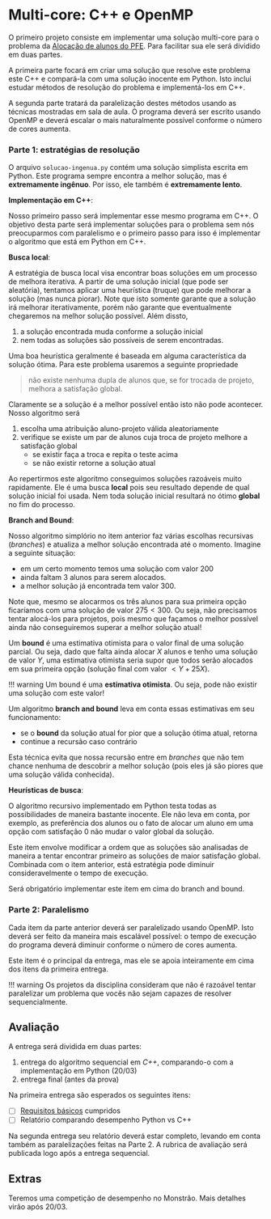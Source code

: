 # Multi-core: C++ e OpenMP

O primeiro projeto consiste em implementar uma solução multi-core para o problema da [Alocação de alunos do PFE](projeto-pfe.md). Para facilitar sua ele será dividido em duas partes. 

A primeira parte focará em criar uma solução que resolve este problema este C++ e compará-la com uma solução inocente em Python. Isto inclui estudar métodos de resolução do problema e implementá-los em C++. 

A segunda parte tratará da paralelização destes métodos usando as técnicas mostradas em sala de aula. O programa deverá ser escrito usando OpenMP e deverá escalar o mais naturalmente possível conforme o número de cores aumenta.

### Parte 1: estratégias de resolução

O arquivo `solucao-ingenua.py` contém uma solução simplista escrita em Python. Este programa sempre encontra a melhor solução, mas é **extremamente ingênuo**. Por isso, ele também é **extremamente lento**. 

**Implementação em C++**: 

Nosso primeiro passo será implementar esse mesmo programa em C++. O objetivo desta parte será implementar soluções para o problema sem nós preocuparmos com paralelismo e o primeiro passo para isso é implementar o algoritmo que está em Python em C++.

**Busca local**:

A estratégia de busca local visa encontrar boas soluções em um processo de melhora iterativa. A partir de uma solução inicial (que pode ser aleatória), tentamos aplicar uma heurística (truque) que pode melhorar a solução (mas nunca piorar). Note que isto somente garante que a solução irá melhorar iterativamente, porém não garante que eventualmente chegaremos na melhor solução possível. Além dissto,

1. a solução encontrada muda conforme a solução inicial
1. nem todas as soluções são possíveis de serem encontradas. 

Uma boa heurística geralmente é baseada em alguma característica da solução ótima. Para este problema usaremos a seguinte propriedade

> não existe nenhuma dupla de alunos que, se for trocada de projeto, melhora a satisfação global.

Claramente se a solução é a melhor possível então isto não pode acontecer. Nosso algoritmo será

1. escolha uma atribuição aluno-projeto válida aleatoriamente
1. verifique se existe um par de alunos cuja troca de projeto melhore a satisfação global
    * se existir faça a troca e repita o teste acima
    * se não existir retorne a solução atual

Ao repertirmos este algoritmo conseguimos soluções razoáveis muito rapidamente. Ele é uma busca **local** pois seu resultado depende de qual solução inicial foi usada. Nem toda solução inicial resultará no ótimo **global** no fim do processo.  

**Branch and Bound**:

Nosso algoritmo simplório no item anterior faz várias escolhas recursivas (*branches*) e atualiza a melhor solução encontrada até o momento. Imagine a seguinte situação: 

* em um certo momento temos uma solução  com valor $200$
* ainda faltam 3 alunos para serem alocados. 
* a melhor solução já encontrada tem valor $300$.

Note que, mesmo se alocarmos os três alunos para sua primeira opção ficaríamos com uma solução de valor $275 < 300$. Ou seja, não precisamos tentar alocá-los para projetos, pois mesmo que façamos o melhor possível ainda não conseguiremos superar a melhor solução atual!

Um **bound** é uma estimativa otimista para o valor final de uma solução parcial. Ou seja, dado que falta ainda alocar *X* alunos e tenho uma solução de valor *Y*, uma estimativa otimista seria supor que todos serão alocados em sua primeira opção (solução final com valor $< Y + 25X$). 

!!! warning
	Um bound é uma **estimativa otimista**. Ou seja, pode não existir uma solução com este valor! 
	
Um algoritmo **branch and bound** leva em conta essas estimativas em seu funcionamento: 

* se o **bound** da solução atual for pior que a solução ótima atual, retorna
* continue a recursão caso contrário

Esta técnica evita que nossa recursão entre em *branches* que não tem chance nenhuma de descobrir a melhor solução (pois eles já são piores que uma solução válida conhecida).

**Heurísticas de busca**:

O algoritmo recursivo implementado em Python testa todas as possibilidades de maneira bastante inocente. Ele não leva em conta, por exemplo, as preferência dos alunos ou o fato de alocar um aluno em uma opção com satisfação 0 não mudar o valor global da solução. 

Este item envolve modificar a ordem que as soluções são analisadas de maneira a tentar encontrar primeiro as soluções de maior satisfação global. Combinada com o item anterior, está estratégia pode diminuir consideravelmente o tempo de execução. 

Será obrigatório implementar este item em cima do branch and bound.

### Parte 2: Paralelismo

Cada item da parte anterior deverá ser paralelizado usando OpenMP. Isto deverá ser feito da maneira mais escalável possível: o tempo de execução do programa deverá diminuir conforme o número de cores aumenta. 

Este item é o principal da entrega, mas ele se apoia inteiramente em cima dos itens da primeira entrega. 

!!! warning
    Os projetos da disciplina consideram que não é razoável tentar paralelizar um problema que vocês não sejam capazes de resolver sequencialmente. 


## Avaliação

A entrega será dividida em duas partes:

1. entrega do algoritmo sequencial em *C++*, comparando-o com a implementação em Python (20/03) 
1. entrega final (antes da prova)

Na primeira entrega são esperados os seguintes itens:

- [ ] [Requisitos básicos](checklist.md) cumpridos
- [ ] Relatório comparando desempenho Python vs C++

Na segunda entrega seu relatório deverá estar completo, levando em conta também as paralelizações feitas na Parte 2. A rubrica de avaliação será publicada logo após a entrega sequencial. 

## Extras

Teremos uma competição de desempenho no Monstrão. Mais detalhes virão após 20/03. 


